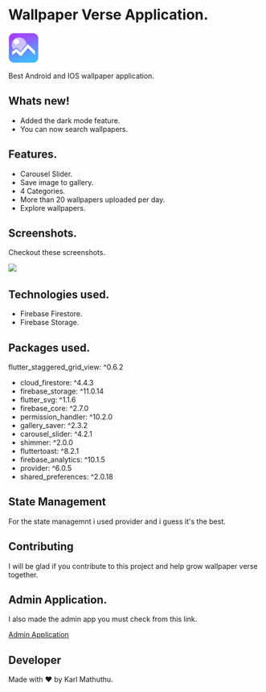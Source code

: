# Wallpaper Verse Application.

<img src= "assets/app_icon/app_icon.png" height = "60">

Best Android and IOS wallpaper application.


## Whats new!

- Added the dark mode feature.
- You can now search wallpapers.

## Features.

- Carousel Slider.
- Save image to gallery.
- 4 Categories.
- More than 20 wallpapers uploaded per day.
- Explore wallpapers.

## Screenshots.

Checkout these screenshots.

<img src='screenshots/main_pic.png'>


## Technologies used.

- Firebase Firestore.
- Firebase Storage.

## Packages used.

 flutter_staggered_grid_view: ^0.6.2
 - cloud_firestore: ^4.4.3
 - firebase_storage: ^11.0.14
 - flutter_svg: ^1.1.6
 - firebase_core: ^2.7.0
 - permission_handler: ^10.2.0
 - gallery_saver: ^2.3.2
 - carousel_slider: ^4.2.1
 - shimmer: ^2.0.0
 - fluttertoast: ^8.2.1
 - firebase_analytics: ^10.1.5
 - provider: ^6.0.5
 - shared_preferences: ^2.0.18


## State Management

For the state managemnt i used provider and i guess it's the best.

## Contributing 

I will be glad if you contribute to this project and help grow wallpaper verse together.

## Admin Application.

I also made the admin app you must check from this link.

[Admin Application](https://github.com/KarlMathuthu/Wallpaper-verse-admin.git)

## Developer

Made with ❤ by Karl Mathuthu.
